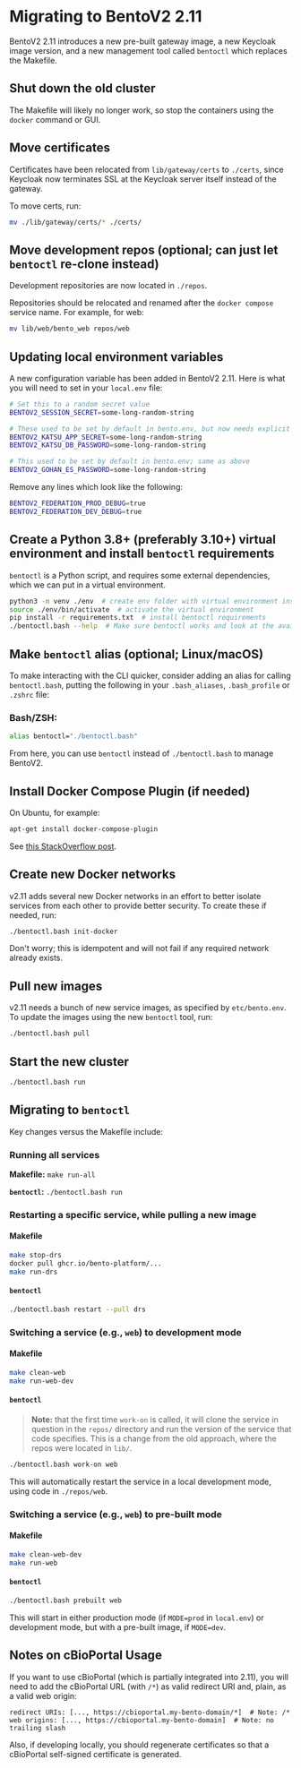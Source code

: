# Migrating to BentoV2 2.11

BentoV2 2.11 introduces a new pre-built gateway image, a new Keycloak image version, and a new management tool
called `bentoctl` which replaces the Makefile.


## Shut down the old cluster

The Makefile will likely no longer work, so stop the containers using the `docker` command or GUI.


## Move certificates

Certificates have been relocated from `lib/gateway/certs` to `./certs`, since Keycloak now
terminates SSL at the Keycloak server itself instead of the gateway.

To move certs, run:

```bash
mv ./lib/gateway/certs/* ./certs/
```


## Move development repos (optional; can just let `bentoctl` re-clone instead)

Development repositories are now located in `./repos`.

Repositories should be relocated and renamed after the `docker compose` service name.
For example, for web:

```bash
mv lib/web/bento_web repos/web
```


## Updating local environment variables

A new configuration variable has been added in BentoV2 2.11. 
Here is what you will need to set in your `local.env` file:

```bash
# Set this to a random secret value
BENTOV2_SESSION_SECRET=some-long-random-string

# These used to be set by default in bento.env, but now needs explicit setting in local.env
BENTOV2_KATSU_APP_SECRET=some-long-random-string
BENTOV2_KATSU_DB_PASSWORD=some-long-random-string

# This used to be set by default in bento.env; same as above
BENTOV2_GOHAN_ES_PASSWORD=some-long-random-string
```

Remove any lines which look like the following:

```bash
BENTOV2_FEDERATION_PROD_DEBUG=true
BENTOV2_FEDERATION_DEV_DEBUG=true
```


## Create a Python 3.8+ (preferably 3.10+) virtual environment and install `bentoctl` requirements

`bentoctl` is a Python script, and requires some external dependencies, which we can put
in a virtual environment.

```bash
python3 -m venv ./env  # create env folder with virtual environment inside
source ./env/bin/activate  # activate the virtual environment
pip install -r requirements.txt  # install bentoctl requirements
./bentoctl.bash --help  # Make sure bentoctl works and look at the available commands
```


## Make `bentoctl` alias (optional; Linux/macOS)

To make interacting with the CLI quicker, consider adding an alias for calling `bentoctl.bash`, putting the following
in your `.bash_aliases`, `.bash_profile` or `.zshrc` file:

### Bash/ZSH:
```bash
alias bentoctl="./bentoctl.bash"
```

From here, you can use `bentoctl` instead of `./bentoctl.bash` to manage BentoV2.


## Install Docker Compose Plugin (if needed)

On Ubuntu, for example:

```bash
apt-get install docker-compose-plugin
```

See [this StackOverflow post](https://stackoverflow.com/questions/66514436/difference-between-docker-compose-and-docker-compose).


## Create new Docker networks

v2.11 adds several new Docker networks in an effort to better isolate services from each other to provide better
security. To create these if needed, run:

```bash
./bentoctl.bash init-docker
```

Don't worry; this is idempotent and will not fail if any required network already exists.


## Pull new images

v2.11 needs a bunch of new service images, as specified by `etc/bento.env`. To update the images using the new
`bentoctl` tool, run:

```bash
./bentoctl.bash pull
```


## Start the new cluster

```bash
./bentoctl.bash run
```


## Migrating to `bentoctl`

Key changes versus the Makefile include:

### Running all services

**Makefile:** `make run-all`

**`bentoctl`:** `./bentoctl.bash run`


### Restarting a specific service, while pulling a new image

#### Makefile

```bash
make stop-drs
docker pull ghcr.io/bento-platform/...
make run-drs
```

#### `bentoctl`

```bash
./bentoctl.bash restart --pull drs
```


### Switching a service (e.g., `web`) to development mode

#### Makefile

```bash
make clean-web
make run-web-dev
```

#### `bentoctl`

> **Note:** that the first time `work-on` is called, it will clone the service in question in the `repos/` directory 
> and run the version of the service that code specifies.
> This is a change from the old approach, where the repos were located in `lib/`.

```bash
./bentoctl.bash work-on web
```

This will automatically restart the service in a local development mode, using code in `./repos/web`.

### Switching a service (e.g., `web`) to pre-built mode

#### Makefile

```bash
make clean-web-dev
make run-web
```

#### `bentoctl`

```bash
./bentoctl.bash prebuilt web
```

This will start in either production mode (if `MODE=prod` in `local.env`) or development mode, but with a 
pre-built image, if `MODE=dev`.


## Notes on cBioPortal Usage

If you want to use cBioPortal (which is partially integrated into 2.11), you will need to add
the cBioPortal URL (with `/*`) as valid redirect URI and, plain, as a valid web origin:

```
redirect URIs: [..., https://cbioportal.my-bento-domain/*]  # Note: /*
web origins: [..., https://cbioportal.my-bento-domain]  # Note: no trailing slash
```

Also, if developing locally, you should regenerate certificates so that a cBioPortal self-signed
certificate is generated.
